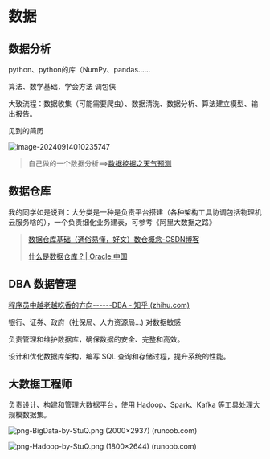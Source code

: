 # 数据

## 数据分析

python、python的库（NumPy、pandas......

算法、数学基础，学会方法 调包侠

大致流程：数据收集（可能需要爬虫）、数据清洗、数据分析、算法建立模型、输出报告。



见到的简历

![image-20240914010235747](https://yee-1312555989.cos.ap-guangzhou.myqcloud.com//blog202409140103328.webp)

> 自己做的一个数据分析==>[数据挖掘之天气预测](https://blog.kiko2568.top/posts/817b12ec.html)

## 数据仓库

我的同学如是说到：大分类是一种是负责平台搭建（各种架构工具协调包括物理机云服务啥的），一个负责细化业务建表，可参考《阿里大数据之路》

> [数据仓库基础（通俗易懂，好文）数仓概念-CSDN博客](https://blog.csdn.net/Remix_xy/article/details/125710888)
>
> [什么是数据仓库 ? | Oracle 中国](https://www.oracle.com/cn/database/what-is-a-data-warehouse/)

## DBA 数据管理



[程序员中越老越吃香的方向------DBA - 知乎 (zhihu.com)](https://zhuanlan.zhihu.com/p/123348441)

银行、证券、政府（社保局、人力资源局...) 对数据敏感

负责管理和维护数据库，确保数据的安全、完整和高效。

设计和优化数据库架构，编写 SQL 查询和存储过程，提升系统的性能。

## 大数据工程师

负责设计、构建和管理大数据平台，使用 Hadoop、Spark、Kafka 等工具处理大规模数据集。

![png-BigData-by-StuQ.png (2000×2937) (runoob.com)](https://www.runoob.com/wp-content/uploads/2016/07/png-BigData-by-StuQ.png)


![png-Hadoop-by-StuQ.png (1800×2644) (runoob.com)](https://www.runoob.com/wp-content/uploads/2016/07/png-Hadoop-by-StuQ.png)